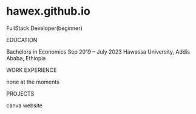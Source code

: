 # hawex.github.io
FullStack Developer(beginner)

EDUCATION

Bachelors in Economics						Sep 2019 – July 2023
Hawassa University, Addis Ababa, Ethiopia

WORK EXPERIENCE

none at the moments

PROJECTS

canva website
